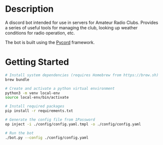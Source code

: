 # Description

A discord bot intended for use in servers for Amateur Radio Clubs. Provides a series of
useful tools for managing the club, looking up weather conditions for radio operation, etc.

The bot is built using the [Pycord](https://pycord.dev) framework.

# Getting Started

```bash
# Install system dependencies (requires Homebrew from https://brew.sh)
brew bundle

# Create and activate a python virtual environment
python3 -m venv local-env
source local-env/bin/activate

# Install required packages
pip install -r requirements.txt

# Generate the config file from 1Password
op inject -i ./config/config.yaml.tmpl -o ./config/config.yaml

# Run the bot
./bot.py --config ./config/config.yaml
```